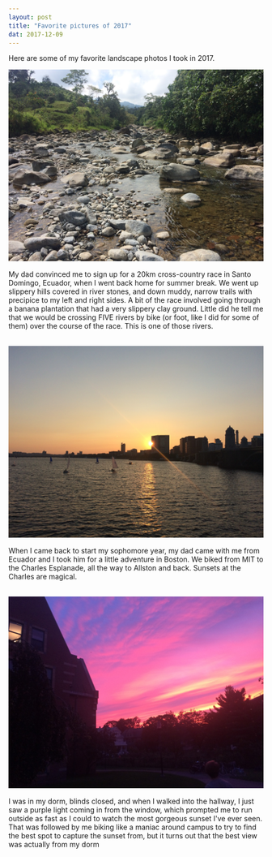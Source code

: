 ```yaml
---
layout: post
title: "Favorite pictures of 2017"
dat: 2017-12-09
---
```

Here are some of my favorite landscape photos I took in 2017.

<img src="/files/Pic1-2017.JPG">
<p>My dad convinced me to sign up for a 20km cross-country race in Santo Domingo, Ecuador, when I went back home for summer break. We went up slippery hills covered in river stones, and down muddy, narrow trails with precipice to my left and right sides. A bit of the race involved going through a banana plantation that had a very slippery clay ground. Little did he tell me that we would be crossing FIVE rivers by bike (or foot, like I did for some of them) over the course of the race. This is one of those rivers.</p>
<br>
<img src="/files/Pic2-2017.JPG">
<p>When I came back to start my sophomore year, my dad came with me from Ecuador and I took him for a little adventure in Boston. We biked from MIT to the Charles Esplanade, all the way to Allston and back. Sunsets at the Charles are magical.</p>
<br>
<img src="/files/Pic3-2017.JPG">
<p>I was in my dorm, blinds closed, and when I walked into the hallway, I just saw a purple light coming in from the window, which prompted me to run outside as fast as I could to watch the most gorgeous sunset I've ever seen. That was followed by me biking like a maniac around campus to try to find the best spot to capture the sunset from, but it turns out that the best view was actually from my dorm</p>
